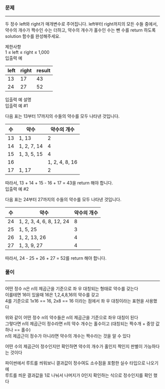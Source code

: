 ### 문제
***
두 정수 left와 right가 매개변수로 주어집니다. left부터 right까지의 모든 수들 중에서, 약수의 개수가 짝수인 수는 더하고, 약수의 개수가 홀수인 수는 뺀 수를 return 하도록 solution 함수를 완성해주세요.  

제한사항  
1 ≤ left ≤ right ≤ 1,000  
입출력 예  

|left|	right|	result|
|---|---|---|
|13|	17|	43|
|24|	27|	52|

입출력 예 설명  
입출력 예 #1  

다음 표는 13부터 17까지의 수들의 약수를 모두 나타낸 것입니다.  

|수|	약수|	약수의 개수|
|---|---|---|
|13|	1, 13|	2|
|14|	1, 2, 7, 14|	4|
|15|	1, 3, 5, 15|	4|
|16|	|1, 2, 4, 8, 16|	5|
|17|	1, 17|	2|

따라서, 13 + 14 + 15 - 16 + 17 = 43을 return 해야 합니다.  
입출력 예 #2  

다음 표는 24부터 27까지의 수들의 약수를 모두 나타낸 것입니다.  

|수|	약수|	약수의 개수|
|---|---|---|
|24|	1, 2, 3, 4, 6, 8, 12, 24|	8|
|25|	1, 5, 25|	3|
|26|	1, 2, 13, 26|	4|
|27|	1, 3, 9, 27|	4|

따라서, 24 - 25 + 26 + 27 = 52를 return 해야 합니다.

### 풀이
***
어떤 정수 n은 n의 제곱근을 기준으로 좌 우 대칭되는 형태로 약수를 갖는다  
이를테면 16이 있을때 16은 1,2,4,8,16의 약수를 갖고  
4를 기준으로 1x16 == 16, 2x8 == 16 이라는 점에서 좌 우 대칭이라는 표현을 사용했다  
  
위와 같이 어떤 정수 n의 약수들은 n의 제곱근을 기준으로 좌우 대칭이 된다  
그렇다면 n의 제곱근이 정수라면 n의 약수 개수는 홀수이고 (대칭되는 짝수개 + 중앙 값 하나 == 홀수)   
n의 제곱근이 정수가 아니라면 약수의 개수는 짝수라는 것을 알 수 있다      

어떤 수의 제곱근이 정수인지만 확인하면 약수의 개수가 홀인지 짝인지 판별이 가능하다는 것이다    

파이썬에서 루트를 씌워보니 결과값이 정수여도 소수점을 포함한 실수 타입으로 나오기에  
루트를 씌운 결과값을 1로 나눠서 나머지가 0인지 확인하는 식으로 정수인지를 확인 했다  
  



  
